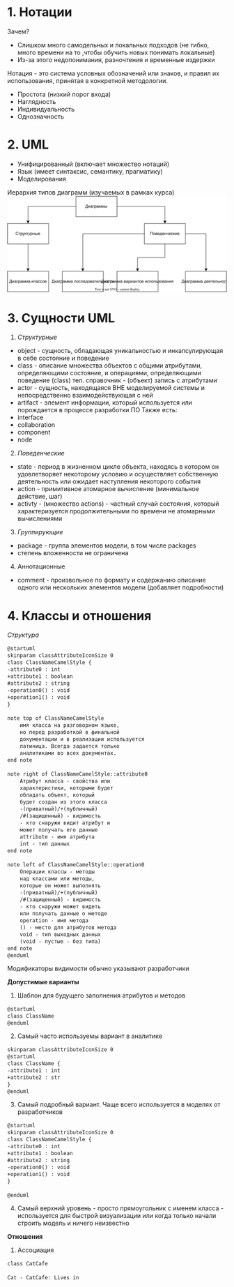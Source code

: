 # 1. Нотации
Зачем?
- Слишком много самодельных и локальных подходов (не гибко, много времени на то ,чтобы обучить новых понимать локальные)
- Из-за этого недопонимания, разночтения и временные издержки

Нотация - это система условных обозначений или знаков, и правил их использования, принятая в конкретной методологии.
- Простота (низкий порог входа)
- Наглядность
- Индивидуальность
- Однозначность
# 2. UML
- Унифицированный (включает множество нотаций)
- Язык (имеет синтаксис, семантику, прагматику)
- Моделирования

Иерархия типов диаграмм (изучаемых в рамках курса)
![Diagram](attachments/Diagram%201.svg)

# 3. Сущности UML
1. *Структурные*
- object - сущность, обладающая уникальностью и инкапсулирующая в себе состояние и поведение
- class - описание множества объектов с общими атрибутами, определяющими состояние, и операциями, определяющими поведение
(class) тел. справочник  - (объект) запись с атрибутами
- actor - сущность, находящаяся ВНЕ моделируемой системы и непосредственно взаимодействующая с ней
- artifact - элемент информации, который используется или порождается в процессе разработки ПО
Также есть:
- interface
- collaboration
- component
- node
2. *Поведенческие*
- state - период в жизненном цикле объекта, находясь в котором он удовлетворяет некоторому условию и осуществляет собственную деятельность или ожидает наступления некоторого события
- action - примитивное атомарное вычисление (минимальное действие, шаг)
- activty - (множество actions) - частный случай состояния, который характеризуется продолжительными по времени не атомарными вычислениями
3. *Группирующие*
- package - группа элементов модели, в том числе packages
- степень вложенности не ограничена
4. Аннотационные
- comment - произвольное по формату и содержанию описание одного или нескольких элементов модели (добавляет подробности)

# 4. Классы и отношения
*Структура*
```plantuml
@startuml
skinparam classAttributeIconSize 0
class ClassNameCamelStyle {
-attribute0 : int
+attribute1 : boolean
#attribute2 : string
-operation0() : void
+operation1() : void
}

note top of ClassNameCamelStyle
	имя класса на разговорном языке, 
	но перед разработкой в финальной 
	документации и в реализации используется 
	латиница. Всегда задается только 
	аналитиками во всех документах.
end note

note right of ClassNameCamelStyle::attribute0
	Атрибут класса - свойства или 
	характеристики, которыми будет 
	обладать объект, который 
	будет создан из этого класса
	-(приватный)/+(публичный) 
	/#(защищенный) - видимость 
	- кто снаружи видит атрибут и 
	может получать его данные
	attribute - имя атрибута
	int - тип данных
end note

note left of ClassNameCamelStyle::operation0
	Операции классы - методы 
	над классами или методы, 
	которые он может выполнять
	-(приватный)/+(публичный) 
	/#(защищенный) - видимость 
	- кто снаружи может видеть 
	или получать данные о методе
	operation - имя метода
	() - место для атрибутов метода
	void - тип выходных данных 
	(void - пустые - без типа)	
end note
@enduml
```
 
Модификаторы видимости обычно указывают разработчики

**Допустимые варианты**
1. Шаблон для будущего заполнения атрибутов и методов
```plantuml
@startuml
class ClassName
@enduml
```
2. Самый часто используемы вариант в аналитике
```plantuml
skinparam classAttributeIconSize 0
@startuml
class ClassName {
-attribute1 : int
+attribute2 : str
}
@enduml
```
3. Самый подробный вариант. Чаще всего используется в моделях от разработчиков
```plantuml
@startuml
skinparam classAttributeIconSize 0
class ClassNameCamelStyle {
-attribute0 : int
+attribute1 : boolean
#attribute2 : string
-operation0() : void
+operation1() : void
}

@enduml
```
4. Самый верхний уровень - просто прямоугольник с именем класса - используется для быстрой визуализации или когда только начали строить модель и ничего неизвестно

**Отношения**
1. Ассоциация
```plantuml
class CatCafe

Cat - CatCafe: Lives in
```
